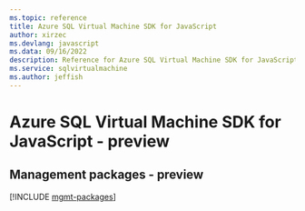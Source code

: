 ```yaml
---
ms.topic: reference
title: Azure SQL Virtual Machine SDK for JavaScript
author: xirzec
ms.devlang: javascript
ms.data: 09/16/2022
description: Reference for Azure SQL Virtual Machine SDK for JavaScript
ms.service: sqlvirtualmachine
ms.author: jeffish
---
```

# Azure SQL Virtual Machine SDK for JavaScript - preview

## Management packages - preview
[!INCLUDE [mgmt-packages](sql-virtual-machine-mgmt-index.md)]